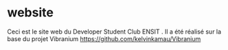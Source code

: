 # website
Ceci est le site web du Developer Student Club ENSIT . Il a été réalisé sur la base du projet Vibranium https://github.com/kelvinkamau/Vibranium
